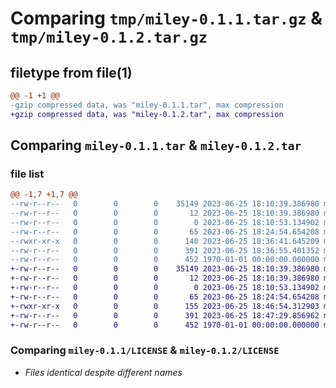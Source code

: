 # Comparing `tmp/miley-0.1.1.tar.gz` & `tmp/miley-0.1.2.tar.gz`

## filetype from file(1)

```diff
@@ -1 +1 @@
-gzip compressed data, was "miley-0.1.1.tar", max compression
+gzip compressed data, was "miley-0.1.2.tar", max compression
```

## Comparing `miley-0.1.1.tar` & `miley-0.1.2.tar`

### file list

```diff
@@ -1,7 +1,7 @@
--rw-r--r--   0        0        0    35149 2023-06-25 18:10:39.386980 miley-0.1.1/LICENSE
--rw-r--r--   0        0        0       12 2023-06-25 18:10:39.386980 miley-0.1.1/README.md
--rw-r--r--   0        0        0        0 2023-06-25 18:10:53.134902 miley-0.1.1/miley/__init__.py
--rw-r--r--   0        0        0       65 2023-06-25 18:24:54.654208 miley-0.1.1/miley/client.py
--rwxr-xr-x   0        0        0      140 2023-06-25 18:36:41.645209 miley-0.1.1/miley/main.py
--rw-r--r--   0        0        0      391 2023-06-25 18:36:55.401352 miley-0.1.1/pyproject.toml
--rw-r--r--   0        0        0      452 1970-01-01 00:00:00.000000 miley-0.1.1/PKG-INFO
+-rw-r--r--   0        0        0    35149 2023-06-25 18:10:39.386980 miley-0.1.2/LICENSE
+-rw-r--r--   0        0        0       12 2023-06-25 18:10:39.386980 miley-0.1.2/README.md
+-rw-r--r--   0        0        0        0 2023-06-25 18:10:53.134902 miley-0.1.2/miley/__init__.py
+-rw-r--r--   0        0        0       65 2023-06-25 18:24:54.654208 miley-0.1.2/miley/client.py
+-rwxr-xr-x   0        0        0      155 2023-06-25 18:46:54.312903 miley-0.1.2/miley/main.py
+-rw-r--r--   0        0        0      391 2023-06-25 18:47:29.856962 miley-0.1.2/pyproject.toml
+-rw-r--r--   0        0        0      452 1970-01-01 00:00:00.000000 miley-0.1.2/PKG-INFO
```

### Comparing `miley-0.1.1/LICENSE` & `miley-0.1.2/LICENSE`

 * *Files identical despite different names*

